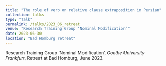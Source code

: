 ```yaml
---
title: "The role of verb on relative clause extraposition in Persian"
collection: talks
type: "Talk"
permalink: /talks/2023_06_retreat
venue: "Research Training Group ‘Nominal Modification’"
date: 2023-06-30
location: "Bad Homburg retreat"
---
```

Research Training Group ‘Nominal Modification’, _Goethe University Frankfurt_, Retreat at Bad Homburg, June 2023.